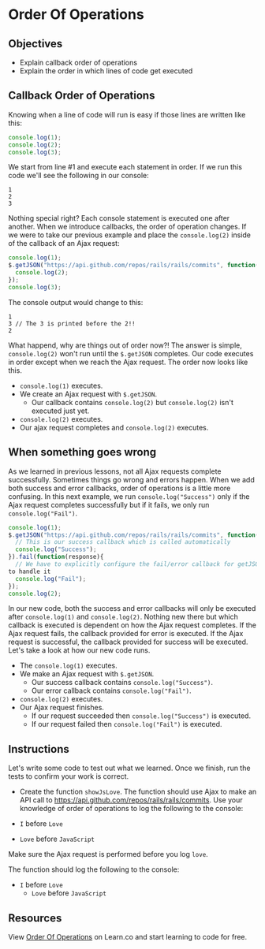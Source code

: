 # Order Of Operations

## Objectives
+ Explain callback order of operations
+ Explain the order in which lines of code get executed

## Callback Order of Operations
Knowing when a line of code will run is easy if those lines are written like this:

```javascript
console.log(1);
console.log(2);
console.log(3);
```

We start from line #1 and execute each statement in order. If we run this code we'll see the following in our console:

```
1
2
3
```

Nothing special right? Each console statement is executed one after another. When we introduce callbacks, the order of operation changes. If we were to take our previous example and place the `console.log(2)` inside of the callback of an Ajax request:

```javascript
console.log(1);
$.getJSON("https://api.github.com/repos/rails/rails/commits", function(response){
  console.log(2);
});
console.log(3);
```

The console output would change to this:

```
1
3 // The 3 is printed before the 2!!
2
```

What happend, why are things out of order now?! The answer is simple, `console.log(2)` won't run until the `$.getJSON` completes. Our code executes in order except when we reach the Ajax request. The order now looks like this.

- `console.log(1)` executes.
- We create an Ajax request with `$.getJSON`.
  - Our callback contains `console.log(2)` but `console.log(2)` isn't executed just yet.
- `console.log(2)` executes.
- Our ajax request completes and `console.log(2)` executes.

## When something goes wrong

As we learned in previous lessons, not all Ajax requests complete successfully. Sometimes things go wrong and errors happen. When we add both success and error callbacks, order of operations is a little more confusing. In this next example, we run `console.log("Success")` only if the Ajax request completes successfully but if it fails, we only run `console.log("Fail")`.

```js
console.log(1);
$.getJSON("https://api.github.com/repos/rails/rails/commits", function(response){
  // This is our success callback which is called automatically
  console.log("Success");
}).fail(function(response){
  // We have to explicitly configure the fail/error callback for getJSON
to handle it
  console.log("Fail");
});
console.log(2);
```
In our new code, both the success and error callbacks will only be executed after `console.log(1)` and `console.log(2)`. Nothing new there but which callback is executed is dependent on how the Ajax request completes. If the Ajax request fails, the callback provided for error is executed. If the Ajax request is successful, the callback provided for success will be executed. Let's take a look at how our new code runs.

- The `console.log(1)` executes.
- We make an Ajax request with `$.getJSON`.
  - Our success callback contains `console.log("Success")`.
  - Our error callback contains `console.log("Fail")`.
- `console.log(2)` executes.
- Our Ajax request finishes.
  - If our request succeeded then `console.log("Success")` is executed.
  - If our request failed then `console.log("Fail")` is executed.

## Instructions
Let's write some code to test out what we learned. Once we finish, run the tests to confirm your work is correct.

- Create the function `showJsLove`. The function should use Ajax to make
  an API call to https://api.github.com/repos/rails/rails/commits. Use your knowledge of order of operations to log the following to the console:

- `I` before `Love`
- `Love` before `JavaScript`

Make sure the Ajax request is performed before you log `love`.

The function should log the following to the console:

- `I` before `Love`
  - `Love` before `JavaScript`

## Resources
<p data-visibility='hidden'>View <a href='https://learn.co/lessons/js-order-of-operations-readme' title='Order Of Operations'>Order Of Operations</a> on Learn.co and start learning to code for free.</p>
